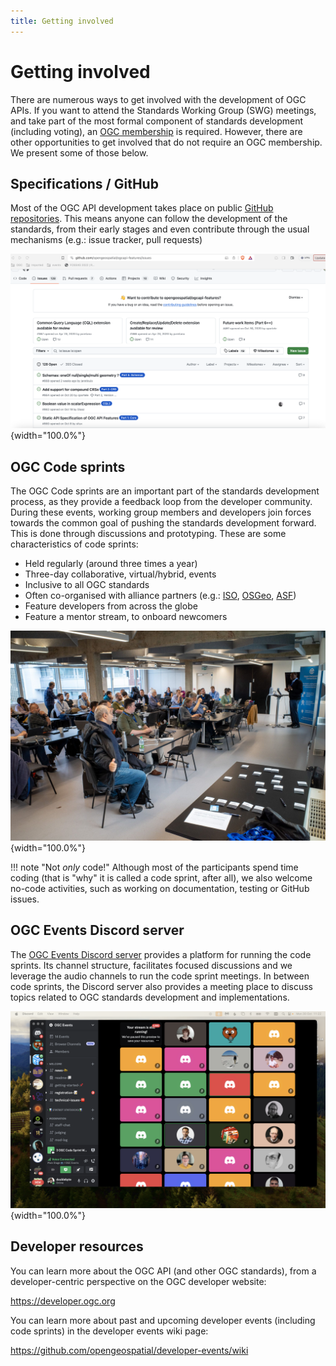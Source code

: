 ```yaml
---
title: Getting involved
---
```


# Getting involved

There are numerous ways to get involved with the development of OGC APIs. If you want to attend the Standards Working Group (SWG) meetings, and take part of the most formal component of standards development (including voting), an [OGC membership](https://www.ogc.org/join/) is required. However, there are other opportunities to get involved that do not require an OGC membership.  We present some of those below.

## Specifications / GitHub

Most of the OGC API development takes place on public [GitHub repositories](https://github.com/orgs/opengeospatial/repositories?q=ogcapi&type=all&language=&sort=). This means anyone can follow the development of the standards, from their early stages and even contribute through the usual mechanisms (e.g.: issue tracker, pull requests)

![Generated with AI ∙ 22 November 2023 at 4:24 pm](assets/images/oaf-issue-tracker.png){width="100.0%"}

## OGC Code sprints

The OGC Code sprints are an important part of the standards development process, as they provide a feedback loop from the developer community. During these events, working group members and developers join forces towards the common goal of pushing the standards development forward. This is done through discussions and prototyping. These are some characteristics of code sprints:

* Held regularly (around three times a year)
* Three-day collaborative, virtual/hybrid, events
* Inclusive to all OGC standards
* Often co-organised with alliance partners (e.g.: [ISO](https://www.iso.org/home.html), [OSGeo](https://www.osgeo.org/), [ASF](https://www.apache.org/))
* Feature developers from across the globe
* Feature a mentor stream, to onboard newcomers
 
![Code sprint in London, October 2023](assets/images/code-sprint-london.jpeg){width="100.0%"}

!!! note "Not *only* code!"
    Although most of the participants spend time coding (that is "why" it is called a code sprint, after all), we also welcome no-code activities, such as working on documentation, testing or GitHub issues.

## OGC Events Discord server

The [OGC Events Discord server](https://discord.gg/3uyaZZuXr3) provides a platform for running the code sprints. Its channel structure, facilitates focused discussions and we leverage the audio channels to run the code sprint meetings. In between code sprints, the Discord server also provides a meeting place to discuss topics related to OGC standards development and implementations.

![Code sprint in London, October 2023](assets/images/discord-2023-10-30.png){width="100.0%"}

## Developer resources

You can learn more about the OGC API (and other OGC standards), from a developer-centric perspective on the OGC developer website:

<https://developer.ogc.org>

You can learn more about past and upcoming developer events (including code sprints) in the developer events wiki page:

<https://github.com/opengeospatial/developer-events/wiki>
